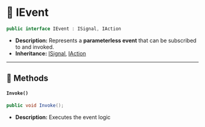 # 🧩 IEvent

```csharp
public interface IEvent : ISignal, IAction
```
- **Description:** Represents a <b>parameterless event</b> that can be subscribed to and invoked.
- **Inheritance:** [ISignal](ISignal.md), [IAction](../Actions/IAction.md)

---

## 🏹 Methods

#### `Invoke()`

```csharp
public void Invoke();
```

- **Description:** Executes the event logic